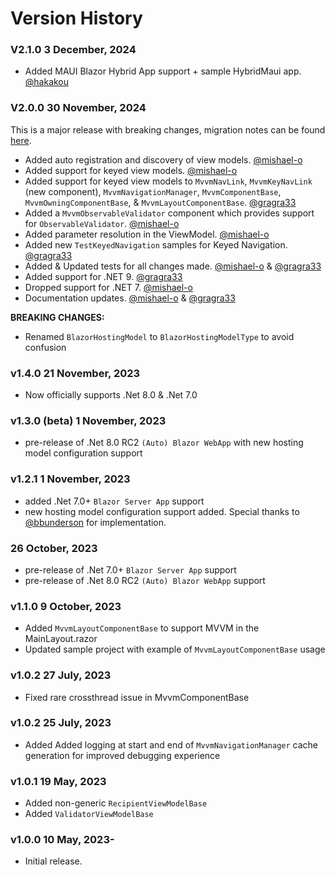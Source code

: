 ﻿# Version History

### V2.1.0 3 December, 2024

- Added MAUI Blazor Hybrid App support + sample HybridMaui app. [@hakakou](https://github.com/hakakou)

### V2.0.0 30 November, 2024

This is a major release with breaking changes, migration notes can be found [here](docs/migration-notes/v1.4_to_v2.md).

- Added auto registration and discovery of view models. [@mishael-o](https://github.com/mishael-o)
- Added support for keyed view models. [@mishael-o](https://github.com/mishael-o)
- Added support for keyed view models to `MvvmNavLink`, `MvvmKeyNavLink` (new component), `MvvmNavigationManager`, `MvvmComponentBase`, `MvvmOwningComponentBase`, & `MvvmLayoutComponentBase`. [@gragra33](https://github.com/gragra33)
- Added a `MvvmObservableValidator` component which provides support for `ObservableValidator`. [@mishael-o](https://github.com/mishael-o)
- Added parameter resolution in the ViewModel. [@mishael-o](https://github.com/mishael-o)
- Added new `TestKeyedNavigation` samples for Keyed Navigation. [@gragra33](https://github.com/gragra33)
- Added & Updated tests for all changes made. [@mishael-o](https://github.com/mishael-o) & [@gragra33](https://github.com/gragra33)
- Added support for .NET 9. [@gragra33](https://github.com/gragra33)
- Dropped support for .NET 7. [@mishael-o](https://github.com/mishael-o)
- Documentation updates. [@mishael-o](https://github.com/mishael-o) & [@gragra33](https://github.com/gragra33)

**BREAKING CHANGES:**
- Renamed `BlazorHostingModel` to `BlazorHostingModelType` to avoid confusion

### v1.4.0 21 November, 2023

- Now officially supports .Net 8.0 & .Net 7.0

### v1.3.0 (beta) 1 November, 2023

- pre-release of .Net 8.0 RC2 `(Auto) Blazor WebApp` with new hosting model configuration support

### v1.2.1 1 November, 2023

- added .Net 7.0+ `Blazor Server App` support
- new hosting model configuration support added. Special thanks to [@bbunderson](https://github.com/bbunderson) for implementation.

### 26 October, 2023

- pre-release of .Net 7.0+ `Blazor Server App` support
- pre-release of .Net 8.0 RC2 `(Auto) Blazor WebApp` support

### v1.1.0 9 October, 2023

- Added `MvvmLayoutComponentBase` to support MVVM in the MainLayout.razor
- Updated sample project with example of `MvvmLayoutComponentBase` usage

### v1.0.2 27 July, 2023

- Fixed rare crossthread issue in MvvmComponentBase

### v1.0.2 25 July, 2023

- Added Added logging at start and end of `MvvmNavigationManager` cache generation for improved debugging experience

### v1.0.1 19 May, 2023

- Added non-generic `RecipientViewModelBase`
- Added `ValidatorViewModelBase`

### v1.0.0 10 May, 2023-
- Initial release.